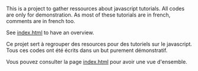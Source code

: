 This is a project to gather ressources about javascript tutorials. All
codes are only for demonstration. As most of these tutorials are in
 french, comments are in french too.

See [index.html](https://restimel.github.io/Tutoriels/) to have an overview.

Ce projet sert à regrouper des resources pour des tutoriels sur le javascript.
Tous ces codes ont été écrits dans un but purement démonstratif.

Vous pouvez consulter la page [index.html](https://restimel.github.io/Tutoriels/) pour avoir une vue d'ensemble.

